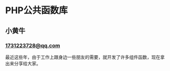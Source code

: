 PHP公共函数库
===============================================

小黄牛
-----------------------------------------------

### 1731223728@qq.com 

最近这些年，由于工作上跟身边一些朋友的需要，就开发了许多组件函数，现在拿出来分享给大家。
